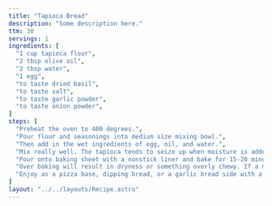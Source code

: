 ```yaml
---
title: "Tapioca Bread"
description: "Some description here."
ttm: 30
servings: 1
ingredients: [
  "1 cup tapioca flour",
  "2 tbsp olive oil",
  "2 tbsp water",
  "1 egg",
  "to taste dried basil",
  "to taste salt",
  "to taste garlic powder",
  "to taste onion powder",
]
steps: [
  "Preheat the oven to 400 degrees.",
  "Pour flour and seasonings into medium size mixing bowl.",
  "Then add in the wet ingredients of egg, oil, and water.",
  "Mix really well. The tapioca tends to seize up when moisture is added, but it will eventually smooth out into a pourable dough mixture.",
  "Pour onto baking sheet with a nonstick liner and bake for 15-20 minutes until edges become golden brown.",
  "Over baking will result in dryness or something overly chewy. If a more flat bread consistency is desired add more water to the dough.",
  "Enjoy as a pizza base, dipping bread, or a garlic bread side with a saucy Italian meal.",
]
layout: "../../layouts/Recipe.astro"
---
```

